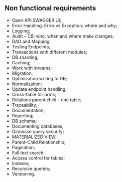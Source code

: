 ## Non functional requirements 

* Open API SWAGGER UI; 
* Error Handling: Error vs Exception: where and why; 
* Logging; 
* Audit – DB: who, when and where make changes; 
* DAO and Mapping; 
* Testing Endpoints; 
* Transactions with different modules; 
* DB sharding; 
* Caching; 
* Work with streams; 
* Migration; 
* Optimization writing to DB; 
* Normalization; 
* Update endpoint handling; 
* Cross-table for orms; 
* Relations parent child - one table; 
* Traceability; 
* Documentation; 
* Reporting; 
* DB schema; 
* Documenting databases; 
* Database query security; 
* MATERIALIZED VIEW; 
* Parent-Child Relationship; 
* Pagination; 
* Full text search; 
* Access control for tables; 
* Indexes; 
* Recursive queries; 
* Versioning. 